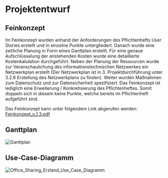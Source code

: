 # Projektentwurf
## Feinkonzept
Im Feinkonzept wurden anhand der Anforderungen des Pflichtenhefts User Stories erstellt und in einzelne Punkte untergliedert. Danach wurde eine zeitliche Planung in Form eines Ganttplan erstellt. Für eine genaue Aufschlüsselung der anstehenden Kosten wurde eine detaillierte Kostenkalulation durchgeführt.
Neben der Planung der Ressourcen wurde zur Veranschaulichung des informationstechnischen Netzwerkes ein Netzwerkplan erstellt 
(Der Netzwerkplan ist in 3. Projektdurchführung unter 3.2.6 Erstellung des Netzwerkplans zu finden). Weiter wurden Maßnahmen zum Datenschutz und zur Datensicherheit spezifiziert. Das Feinkonzept ist lediglich eine Erweiterung / Konkretisierung des Pflichtenheftes. Somit doppeln sich in diesem keine Punkte, welche bereits im Pflichtenheft aufgeführt sind.</p>
Das Feinkonzept kann unter folgendem Link abgerufen werden: </br>
[Feinkonzept_v_1.3.pdf](https://github.com/gz-bad-erzland-p3/docs/files/10518225/Feinkonzept_v_1.3.pdf) </p>

## Ganttplan
![Ganttplan](https://user-images.githubusercontent.com/72852065/212835741-f619ad39-77f2-4544-9386-869ff5b53da4.PNG)

## Use-Case-Diagramm
![Office_Sharing_Erzland_Use_Case_Diagramm](https://user-images.githubusercontent.com/72852065/221808646-e322fe7b-a8e1-4893-96c0-40db986afbfe.png)
